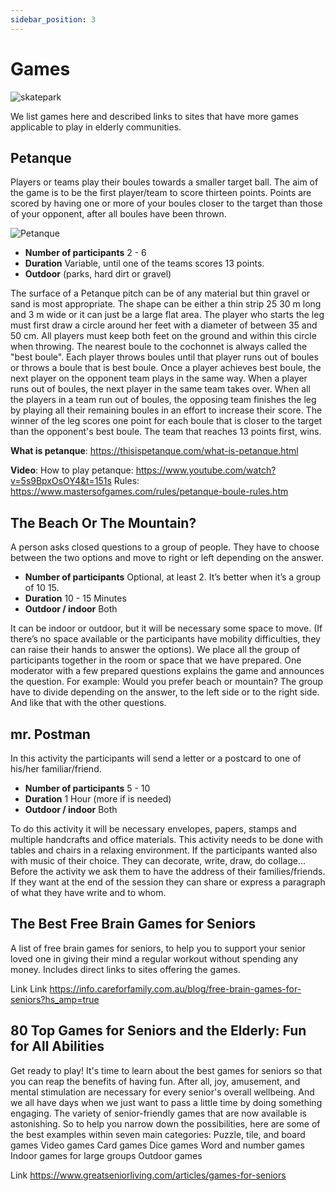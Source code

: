 ```yaml
---
sidebar_position: 3
---
```


# Games
![skatepark](/img/png/elderly-couple-with-woman-sitting-skate-park.png)

We list games here and described links to sites that have more games applicable to play in elderly communities. 

## Petanque

Players or teams play their boules towards a smaller target ball. The aim of the game is to be the first player/team to score thirteen points. Points are scored by having one or more of your boules closer to the target than those of your opponent, after all boules have been thrown.
 
![Petanque](/img/png/elderly-friends-playing-petanque.png)

* **Number of participants** 2 - 6 
* **Duration** Variable, until one of the teams scores 13 points. 
* **Outdoor** (parks, hard dirt or gravel) 

The surface of a Petanque pitch can be of any material but thin gravel or sand is most appropriate. The shape can be either a thin strip 25 30 m long and 3 m wide or it can just be a large flat area. 
The player who starts the leg must first draw a circle around her feet with a diameter of between 35 and 50 cm. All players must keep both feet on the ground and within this circle when throwing. The nearest boule to the cochonnet is always called the "best boule". Each player throws boules until that player runs out of boules or throws a boule that is best boule. Once a player achieves best boule, the next player on the opponent team plays in the same way. When a player runs out of boules, the next player in the same team takes over. When all the players in a team run out of boules, the opposing team finishes the leg by playing all their remaining boules in an effort to increase their score. The winner of the leg scores one point for each boule that is closer to the target than the opponent's best boule. The team that reaches 13 points first, wins. 

**What is petanque**: <https://thisispetanque.com/what-is-petanque.html> 

**Video**: How to play petanque: <https://www.youtube.com/watch?v=5s9BpxOsOY4&t=151s> Rules: <https://www.mastersofgames.com/rules/petanque-boule-rules.htm> 

## The Beach Or The Mountain?

A person asks closed questions to a group of people. They have to choose between the two options and move to right or left depending on the answer. 

 * **Number of participants** Optional, at least 2. It’s better when it’s a group of 10 15. 
 * **Duration** 10 - 15 Minutes 
 * **Outdoor / indoor** Both 

  It can be indoor or outdoor, but it will be necessary some space to move. (If there’s no space available or the participants have mobility difficulties, they can raise their hands to answer the options). We place all the group of participants together in the room or space that we have prepared. One moderator with a few prepared questions explains the game and announces the question. For example: Would you prefer beach or mountain? The group have to divide depending on the answer, to the left side or to the right side. And like that with the other questions. 

## mr. Postman

In this activity the participants will send a letter or a postcard to one of his/her familiar/friend. 
* **Number of participants** 5 - 10 
* **Duration** 1 Hour (more if is needed) 
* **Outdoor / indoor** Both 

To do this activity it will be necessary envelopes, papers, stamps and multiple handcrafts and office materials. This activity needs to be done with tables and chairs in a relaxing environment. If the participants wanted also with music of their choice. They can decorate, write, draw, do collage... Before the activity we ask them to have the address of their families/friends. If they want at the end of the session they can share or express a paragraph of what they have write and to whom. 

## The Best Free Brain Games for Seniors

A list of free brain games for seniors, to help you to support your senior loved one in giving their mind a regular workout without spending any money. Includes direct links to sites offering the games. 

Link Link	https://info.careforfamily.com.au/blog/free-brain-games-for-seniors?hs_amp=true



## 80 Top Games for Seniors and the Elderly: Fun for All Abilities

Get ready to play! It's time to learn about the best games for seniors so that you can reap the benefits of having fun. After all, joy, amusement, and mental stimulation are necessary for every senior's overall wellbeing. And we all have days when we just want to pass a little time by doing something engaging. The variety of senior-friendly games that are now available is astonishing. So to help you narrow down the possibilities, here are some of the best examples within seven main categories: Puzzle, tile, and board games Video games Card games Dice games Word and number games Indoor games for large groups Outdoor games 

Link https://www.greatseniorliving.com/articles/games-for-seniors 

